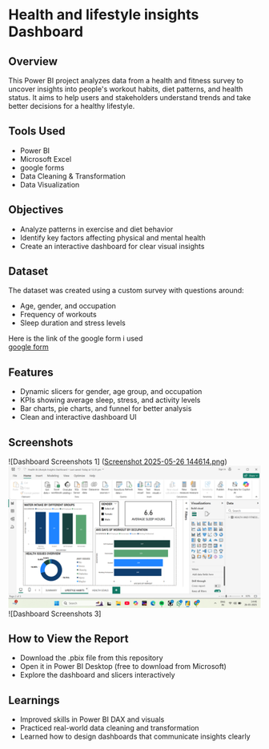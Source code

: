 
# Health and lifestyle insights Dashboard

## Overview
This Power BI project analyzes data from a health and fitness survey to uncover insights into people's workout habits, diet patterns, and health status. It aims to help users and stakeholders understand trends and take better decisions for a healthy lifestyle.

## Tools Used
- Power BI
- Microsoft Excel
- google forms
- Data Cleaning & Transformation
- Data Visualization

## Objectives
- Analyze patterns in exercise and diet behavior
- Identify key factors affecting physical and mental health
- Create an interactive dashboard for clear visual insights

## Dataset
The dataset was created using a custom survey with questions around:
- Age, gender, and occupation
- Frequency of workouts
- Sleep duration and stress levels

Here is the link of the google form i used  
[google form](https://forms.gle/dTsP5vPYerru7aeQ6)

## Features
- Dynamic slicers for gender, age group, and occupation
- KPIs showing average sleep, stress, and activity levels
- Bar charts, pie charts, and funnel for better analysis
- Clean and interactive dashboard UI

## Screenshots
![Dashboard Screenshots 1]
([Screenshot 2025-05-26 144614.png](https://github.com/alexleo25/POWER-BI-PROJECT/blob/f42404fc1a6603745faf7c57388e076a45012079/Screenshot%202025-05-26%20144614.png))
![Dashboard Screenshots 2](https://github.com/alexleo25/POWER-BI-PROJECT/blob/07405fddd4278768d17cef931a465c1b3fd372bb/Screenshot%202025-05-26%20144635.png)
![Dashboard Screenshots 3]

## How to View the Report
- Download the .pbix file from this repository
- Open it in Power BI Desktop (free to download from Microsoft)
- Explore the dashboard and slicers interactively

## Learnings
- Improved skills in Power BI DAX and visuals
- Practiced real-world data cleaning and transformation
- Learned how to design dashboards that communicate insights clearly
